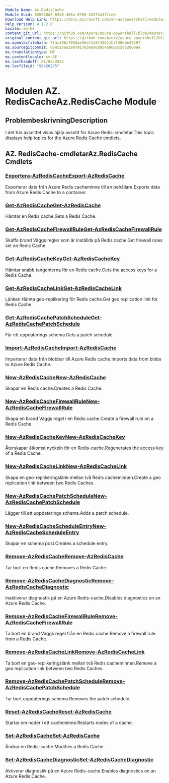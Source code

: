 ```yaml
---
Module Name: Az.RedisCache
Module Guid: 820628d7-6938-488a-8760-43373a5ffce6
Download Help Link: https://docs.microsoft.com/en-us/powershell/module/az.rediscache
Help Version: 4.1.2.0
Locale: en-US
content_git_url: https://github.com/Azure/azure-powershell/blob/master/src/RedisCache/RedisCache/help/Az.RedisCache.md
original_content_git_url: https://github.com/Azure/azure-powershell/blob/master/src/RedisCache/RedisCache/help/Az.RedisCache.md
ms.openlocfilehash: 7fac306c7050ae56af3a9f43611b7f386de39397
ms.sourcegitcommit: 68451baa389791703e666d95469602c5652609ee
ms.translationtype: MT
ms.contentlocale: sv-SE
ms.lasthandoff: 01/05/2021
ms.locfileid: "98420275"
---
```

# <span data-ttu-id="702c4-101">Modulen AZ. RedisCache</span><span class="sxs-lookup"><span data-stu-id="702c4-101">Az.RedisCache Module</span></span>
## <span data-ttu-id="702c4-102">Problembeskrivning</span><span class="sxs-lookup"><span data-stu-id="702c4-102">Description</span></span>
<span data-ttu-id="702c4-103">I det här avsnittet visas hjälp avsnitt för Azure Redis-cmdletar.</span><span class="sxs-lookup"><span data-stu-id="702c4-103">This topic displays help topics for the Azure Redis Cache cmdlets.</span></span>

## <span data-ttu-id="702c4-104">AZ. RedisCache-cmdletar</span><span class="sxs-lookup"><span data-stu-id="702c4-104">Az.RedisCache Cmdlets</span></span>
### [<span data-ttu-id="702c4-105">Exportera-AzRedisCache</span><span class="sxs-lookup"><span data-stu-id="702c4-105">Export-AzRedisCache</span></span>](Export-AzRedisCache.md)
<span data-ttu-id="702c4-106">Exporterar data från Azure Redis cacheminne till en behållare.</span><span class="sxs-lookup"><span data-stu-id="702c4-106">Exports data from Azure Redis Cache to a container.</span></span>

### [<span data-ttu-id="702c4-107">Get-AzRedisCache</span><span class="sxs-lookup"><span data-stu-id="702c4-107">Get-AzRedisCache</span></span>](Get-AzRedisCache.md)
<span data-ttu-id="702c4-108">Hämtar en Redis cache.</span><span class="sxs-lookup"><span data-stu-id="702c4-108">Gets a Redis Cache.</span></span>

### [<span data-ttu-id="702c4-109">Get-AzRedisCacheFirewallRule</span><span class="sxs-lookup"><span data-stu-id="702c4-109">Get-AzRedisCacheFirewallRule</span></span>](Get-AzRedisCacheFirewallRule.md)
<span data-ttu-id="702c4-110">Skaffa brand Väggs regler som är inställda på Redis cache.</span><span class="sxs-lookup"><span data-stu-id="702c4-110">Get firewall rules set on Redis Cache.</span></span>

### [<span data-ttu-id="702c4-111">Get-AzRedisCacheKey</span><span class="sxs-lookup"><span data-stu-id="702c4-111">Get-AzRedisCacheKey</span></span>](Get-AzRedisCacheKey.md)
<span data-ttu-id="702c4-112">Hämtar snabb tangenterna för en Redis cache.</span><span class="sxs-lookup"><span data-stu-id="702c4-112">Gets the access keys for a Redis Cache.</span></span>

### [<span data-ttu-id="702c4-113">Get-AzRedisCacheLink</span><span class="sxs-lookup"><span data-stu-id="702c4-113">Get-AzRedisCacheLink</span></span>](Get-AzRedisCacheLink.md)
<span data-ttu-id="702c4-114">Länken Hämta geo-replikering för Redis cache.</span><span class="sxs-lookup"><span data-stu-id="702c4-114">Get geo replication link for Redis Cache.</span></span>

### [<span data-ttu-id="702c4-115">Get-AzRedisCachePatchSchedule</span><span class="sxs-lookup"><span data-stu-id="702c4-115">Get-AzRedisCachePatchSchedule</span></span>](Get-AzRedisCachePatchSchedule.md)
<span data-ttu-id="702c4-116">Får ett uppdaterings schema.</span><span class="sxs-lookup"><span data-stu-id="702c4-116">Gets a patch schedule.</span></span>

### [<span data-ttu-id="702c4-117">Import-AzRedisCache</span><span class="sxs-lookup"><span data-stu-id="702c4-117">Import-AzRedisCache</span></span>](Import-AzRedisCache.md)
<span data-ttu-id="702c4-118">Importerar data från blobbar till Azure Redis cache.</span><span class="sxs-lookup"><span data-stu-id="702c4-118">Imports data from blobs to Azure Redis Cache.</span></span>

### [<span data-ttu-id="702c4-119">New-AzRedisCache</span><span class="sxs-lookup"><span data-stu-id="702c4-119">New-AzRedisCache</span></span>](New-AzRedisCache.md)
<span data-ttu-id="702c4-120">Skapar en Redis cache.</span><span class="sxs-lookup"><span data-stu-id="702c4-120">Creates a Redis Cache.</span></span>

### [<span data-ttu-id="702c4-121">New-AzRedisCacheFirewallRule</span><span class="sxs-lookup"><span data-stu-id="702c4-121">New-AzRedisCacheFirewallRule</span></span>](New-AzRedisCacheFirewallRule.md)
<span data-ttu-id="702c4-122">Skapa en brand Väggs regel i en Redis cache.</span><span class="sxs-lookup"><span data-stu-id="702c4-122">Create a firewall rule on a Redis Cache.</span></span>

### [<span data-ttu-id="702c4-123">New-AzRedisCacheKey</span><span class="sxs-lookup"><span data-stu-id="702c4-123">New-AzRedisCacheKey</span></span>](New-AzRedisCacheKey.md)
<span data-ttu-id="702c4-124">Återskapar åtkomst nyckeln för en Redis-cache.</span><span class="sxs-lookup"><span data-stu-id="702c4-124">Regenerates the access key of a Redis Cache.</span></span>

### [<span data-ttu-id="702c4-125">New-AzRedisCacheLink</span><span class="sxs-lookup"><span data-stu-id="702c4-125">New-AzRedisCacheLink</span></span>](New-AzRedisCacheLink.md)
<span data-ttu-id="702c4-126">Skapa en geo-replikeringslänk mellan två Redis cacheminnen.</span><span class="sxs-lookup"><span data-stu-id="702c4-126">Create a geo replication link between two Redis Caches.</span></span>

### [<span data-ttu-id="702c4-127">New-AzRedisCachePatchSchedule</span><span class="sxs-lookup"><span data-stu-id="702c4-127">New-AzRedisCachePatchSchedule</span></span>](New-AzRedisCachePatchSchedule.md)
<span data-ttu-id="702c4-128">Lägger till ett uppdaterings schema.</span><span class="sxs-lookup"><span data-stu-id="702c4-128">Adds a patch schedule.</span></span>

### [<span data-ttu-id="702c4-129">New-AzRedisCacheScheduleEntry</span><span class="sxs-lookup"><span data-stu-id="702c4-129">New-AzRedisCacheScheduleEntry</span></span>](New-AzRedisCacheScheduleEntry.md)
<span data-ttu-id="702c4-130">Skapar en schema post.</span><span class="sxs-lookup"><span data-stu-id="702c4-130">Creates a schedule entry.</span></span>

### [<span data-ttu-id="702c4-131">Remove-AzRedisCache</span><span class="sxs-lookup"><span data-stu-id="702c4-131">Remove-AzRedisCache</span></span>](Remove-AzRedisCache.md)
<span data-ttu-id="702c4-132">Tar bort en Redis cache.</span><span class="sxs-lookup"><span data-stu-id="702c4-132">Removes a Redis Cache.</span></span>

### [<span data-ttu-id="702c4-133">Remove-AzRedisCacheDiagnostic</span><span class="sxs-lookup"><span data-stu-id="702c4-133">Remove-AzRedisCacheDiagnostic</span></span>](Remove-AzRedisCacheDiagnostic.md)
<span data-ttu-id="702c4-134">Inaktiverar diagnostik på en Azure Redis-cache.</span><span class="sxs-lookup"><span data-stu-id="702c4-134">Disables diagnostics on an Azure Redis Cache.</span></span>

### [<span data-ttu-id="702c4-135">Remove-AzRedisCacheFirewallRule</span><span class="sxs-lookup"><span data-stu-id="702c4-135">Remove-AzRedisCacheFirewallRule</span></span>](Remove-AzRedisCacheFirewallRule.md)
<span data-ttu-id="702c4-136">Ta bort en brand Väggs regel från en Redis cache.</span><span class="sxs-lookup"><span data-stu-id="702c4-136">Remove a firewall rule from a Redis Cache.</span></span>

### [<span data-ttu-id="702c4-137">Remove-AzRedisCacheLink</span><span class="sxs-lookup"><span data-stu-id="702c4-137">Remove-AzRedisCacheLink</span></span>](Remove-AzRedisCacheLink.md)
<span data-ttu-id="702c4-138">Ta bort en geo-replikeringslänk mellan två Redis cacheminnen.</span><span class="sxs-lookup"><span data-stu-id="702c4-138">Remove a geo replication link between two Redis Caches.</span></span>

### [<span data-ttu-id="702c4-139">Remove-AzRedisCachePatchSchedule</span><span class="sxs-lookup"><span data-stu-id="702c4-139">Remove-AzRedisCachePatchSchedule</span></span>](Remove-AzRedisCachePatchSchedule.md)
<span data-ttu-id="702c4-140">Tar bort uppdaterings schema.</span><span class="sxs-lookup"><span data-stu-id="702c4-140">Removes the patch schedule.</span></span>

### [<span data-ttu-id="702c4-141">Reset-AzRedisCache</span><span class="sxs-lookup"><span data-stu-id="702c4-141">Reset-AzRedisCache</span></span>](Reset-AzRedisCache.md)
<span data-ttu-id="702c4-142">Startar om noder i ett cacheminne.</span><span class="sxs-lookup"><span data-stu-id="702c4-142">Restarts nodes of a cache.</span></span>

### [<span data-ttu-id="702c4-143">Set-AzRedisCache</span><span class="sxs-lookup"><span data-stu-id="702c4-143">Set-AzRedisCache</span></span>](Set-AzRedisCache.md)
<span data-ttu-id="702c4-144">Ändrar en Redis-cache.</span><span class="sxs-lookup"><span data-stu-id="702c4-144">Modifies a Redis Cache.</span></span>

### [<span data-ttu-id="702c4-145">Set-AzRedisCacheDiagnostic</span><span class="sxs-lookup"><span data-stu-id="702c4-145">Set-AzRedisCacheDiagnostic</span></span>](Set-AzRedisCacheDiagnostic.md)
<span data-ttu-id="702c4-146">Aktiverar diagnostik på en Azure Redis-cache.</span><span class="sxs-lookup"><span data-stu-id="702c4-146">Enables diagnostics on an Azure Redis Cache.</span></span>

